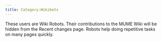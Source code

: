 ```yaml
---
title: Category:Wikibots
---
```


These users are Wiki Robots. Their contributions to the MUME Wiki will
be hidden from the Recent changes page. Robots help doing repetitive
tasks on many pages quickly.